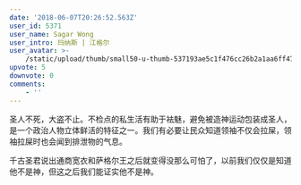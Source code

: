```yaml
---
date: '2018-06-07T20:26:52.563Z'
user_id: 5371
user_name: Sagar Wong
user_intro: 玛纳斯 | 江格尔
user_avatar: >-
    /static/upload/thumb/small50-u-thumb-537193ae5c1f476cc26b2a1aa6ff474ff5daab7d4e59.png
upvote: 5
downvote: 0
comments:
    - ''
---
```


圣人不死，大盗不止。不检点的私生活有助于袪魅，避免被造神运动包装成圣人，是一个政治人物立体鲜活的特征之一。我们有必要让民众知道领袖不仅会拉屎，领袖拉屎时也会闻到排泄物的气息。

千古圣君说出通商宽衣和萨格尔王之后就变得没那么可怕了，以前我们仅仅是知道他不是神，但这之后我们能证实他不是神。
